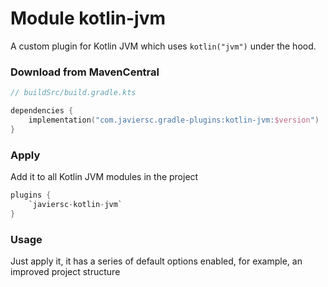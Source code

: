 # Module kotlin-jvm

A custom plugin for Kotlin JVM which uses `kotlin("jvm")` under the hood.

### Download from MavenCentral

```kotlin
// buildSrc/build.gradle.kts

dependencies {
    implementation("com.javiersc.gradle-plugins:kotlin-jvm:$version")
}
```

### Apply

Add it to all Kotlin JVM modules in the project

```kotlin
plugins {
    `javiersc-kotlin-jvm`
}
```

### Usage

Just apply it, it has a series of default options enabled, for example, an improved project
structure
